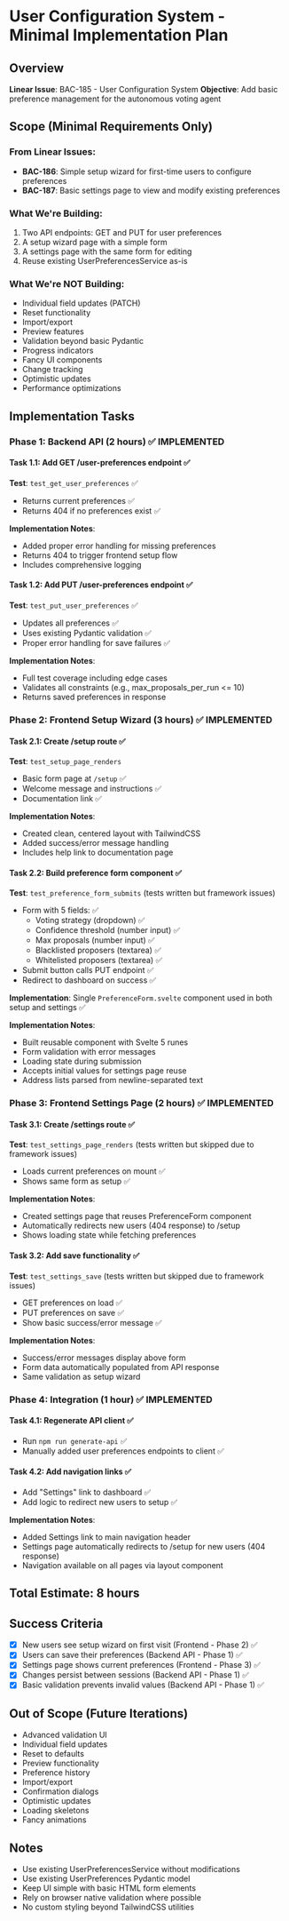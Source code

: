 # User Configuration System - Minimal Implementation Plan

## Overview

**Linear Issue**: BAC-185 - User Configuration System
**Objective**: Add basic preference management for the autonomous voting agent

## Scope (Minimal Requirements Only)

### From Linear Issues:
- **BAC-186**: Simple setup wizard for first-time users to configure preferences
- **BAC-187**: Basic settings page to view and modify existing preferences

### What We're Building:
1. Two API endpoints: GET and PUT for user preferences
2. A setup wizard page with a simple form
3. A settings page with the same form for editing
4. Reuse existing UserPreferencesService as-is

### What We're NOT Building:
- Individual field updates (PATCH)
- Reset functionality
- Import/export
- Preview features
- Validation beyond basic Pydantic
- Progress indicators
- Fancy UI components
- Change tracking
- Optimistic updates
- Performance optimizations

## Implementation Tasks

### Phase 1: Backend API (2 hours) ✅ IMPLEMENTED

#### Task 1.1: Add GET /user-preferences endpoint ✅
**Test**: `test_get_user_preferences` ✅
- Returns current preferences ✅
- Returns 404 if no preferences exist ✅

**Implementation Notes**:
- Added proper error handling for missing preferences
- Returns 404 to trigger frontend setup flow
- Includes comprehensive logging

#### Task 1.2: Add PUT /user-preferences endpoint ✅
**Test**: `test_put_user_preferences` ✅
- Updates all preferences ✅
- Uses existing Pydantic validation ✅
- Proper error handling for save failures ✅

**Implementation Notes**:
- Full test coverage including edge cases
- Validates all constraints (e.g., max_proposals_per_run <= 10)
- Returns saved preferences in response

### Phase 2: Frontend Setup Wizard (3 hours) ✅ IMPLEMENTED

#### Task 2.1: Create /setup route ✅
**Test**: `test_setup_page_renders`
- Basic form page at `/setup` ✅
- Welcome message and instructions ✅
- Documentation link ✅

**Implementation Notes**:
- Created clean, centered layout with TailwindCSS
- Added success/error message handling
- Includes help link to documentation page

#### Task 2.2: Build preference form component ✅
**Test**: `test_preference_form_submits` (tests written but framework issues)
- Form with 5 fields: ✅
  - Voting strategy (dropdown) ✅
  - Confidence threshold (number input) ✅
  - Max proposals (number input) ✅
  - Blacklisted proposers (textarea) ✅
  - Whitelisted proposers (textarea) ✅
- Submit button calls PUT endpoint ✅
- Redirect to dashboard on success ✅

**Implementation**: Single `PreferenceForm.svelte` component used in both setup and settings ✅

**Implementation Notes**:
- Built reusable component with Svelte 5 runes
- Form validation with error messages
- Loading state during submission
- Accepts initial values for settings page reuse
- Address lists parsed from newline-separated text

### Phase 3: Frontend Settings Page (2 hours) ✅ IMPLEMENTED

#### Task 3.1: Create /settings route ✅
**Test**: `test_settings_page_renders` (tests written but skipped due to framework issues)
- Loads current preferences on mount ✅
- Shows same form as setup ✅

**Implementation Notes**:
- Created settings page that reuses PreferenceForm component
- Automatically redirects new users (404 response) to /setup
- Shows loading state while fetching preferences

#### Task 3.2: Add save functionality ✅
**Test**: `test_settings_save` (tests written but skipped due to framework issues)
- GET preferences on load ✅
- PUT preferences on save ✅
- Show basic success/error message ✅

**Implementation Notes**:
- Success/error messages display above form
- Form data automatically populated from API response
- Same validation as setup wizard

### Phase 4: Integration (1 hour) ✅ IMPLEMENTED

#### Task 4.1: Regenerate API client ✅
- Run `npm run generate-api` ✅
- Manually added user preferences endpoints to client ✅

#### Task 4.2: Add navigation links ✅
- Add "Settings" link to dashboard ✅
- Add logic to redirect new users to setup ✅

**Implementation Notes**:
- Added Settings link to main navigation header
- Settings page automatically redirects to /setup for new users (404 response)
- Navigation available on all pages via layout component

## Total Estimate: 8 hours

## Success Criteria

- [x] New users see setup wizard on first visit (Frontend - Phase 2) ✅
- [x] Users can save their preferences (Backend API - Phase 1) ✅
- [x] Settings page shows current preferences (Frontend - Phase 3) ✅
- [x] Changes persist between sessions (Backend API - Phase 1) ✅
- [x] Basic validation prevents invalid values (Backend API - Phase 1) ✅

## Out of Scope (Future Iterations)

- Advanced validation UI
- Individual field updates
- Reset to defaults
- Preview functionality
- Preference history
- Import/export
- Confirmation dialogs
- Optimistic updates
- Loading skeletons
- Fancy animations

## Notes

- Use existing UserPreferencesService without modifications
- Use existing UserPreferences Pydantic model
- Keep UI simple with basic HTML form elements
- Rely on browser native validation where possible
- No custom styling beyond TailwindCSS utilities
